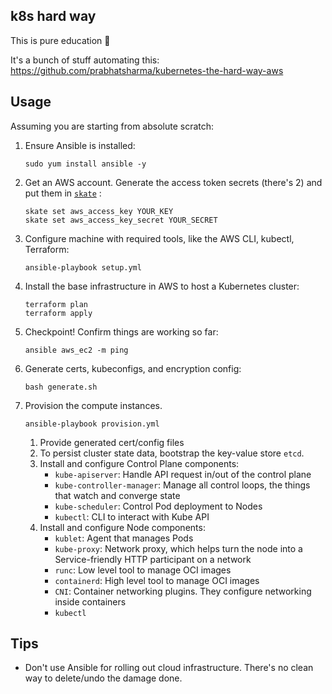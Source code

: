 ## k8s hard way
This is pure education :school:

It's a bunch of stuff automating this: https://github.com/prabhatsharma/kubernetes-the-hard-way-aws

## Usage
Assuming you are starting from absolute scratch:
1. Ensure Ansible is installed:

       sudo yum install ansible -y
2. Get an AWS account. Generate the access token secrets (there's 2) and put them in [`skate`](https://github.com/charmbracelet/skate) :

       skate set aws_access_key YOUR_KEY
       skate set aws_access_key_secret YOUR_SECRET
3. Configure machine with required tools, like the AWS CLI, kubectl, Terraform:

       ansible-playbook setup.yml

4. Install the base infrastructure in AWS to host a Kubernetes cluster:

       terraform plan
       terraform apply

5. Checkpoint! Confirm things are working so far:

       ansible aws_ec2 -m ping

6. Generate certs, kubeconfigs, and encryption config:

       bash generate.sh

7. Provision the compute instances.

       ansible-playbook provision.yml
   1. Provide generated cert/config files
   2. To persist cluster state data, bootstrap the key-value store `etcd`.
   3. Install and configure Control Plane components:
      - `kube-apiserver`: Handle API request in/out of the control plane
      - `kube-controller-manager`: Manage all control loops, the things that watch and converge state
      - `kube-scheduler`: Control Pod deployment to Nodes
      - `kubectl`: CLI to interact with Kube API
   4. Install and configure Node components:
      - `kublet`: Agent that manages Pods
      - `kube-proxy`: Network proxy, which helps turn the node into a Service-friendly HTTP participant on a network
      - `runc`: Low level tool to manage OCI images
      - `containerd`: High level tool to manage OCI images
      - `CNI`: Container networking plugins. They configure networking inside containers
      - `kubectl`



## Tips
- Don't use Ansible for rolling out cloud infrastructure. There's no clean way to delete/undo the damage done.
